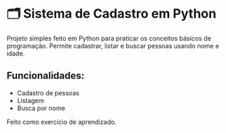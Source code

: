 # 🗂️ Sistema de Cadastro em Python

Projeto simples feito em Python para praticar os conceitos básicos de programação.
Permite cadastrar, listar e buscar pessoas usando nome e idade.

## Funcionalidades:
- Cadastro de pessoas
- Listagem
- Busca por nome

Feito como exercício de aprendizado.
